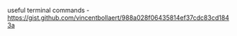 useful terminal commands - https://gist.github.com/vincentbollaert/988a028f06435814ef37cdc83cd1843a
